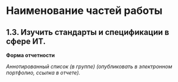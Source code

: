 # Наименование частей работы

## 1.3. Изучить стандарты и спецификации в сфере ИТ.



**Форма отчетности**


*Аннотированный список (в группе) (опубликовать в электронном портфолио, ссылка в отчете).*
